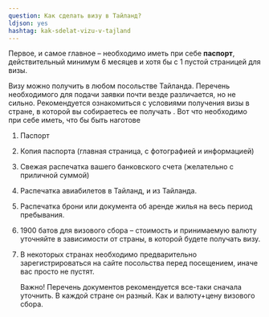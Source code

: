 ```yaml
---
question: Как сделать визу в Тайланд?
ldjson: yes
hashtag: kak-sdelat-vizu-v-tajland
---
```


Первое, и самое главное – необходимо иметь при себе **паспорт**, действительный минимум 6 месяцев и хотя бы с 1 пустой страницей для визы.

Визу можно получить в любом посольстве Тайланда. Перечень необходимого для подачи заявки почти везде различается, но не сильно. Рекомендуется ознакомиться с условиями получения визы в стране, в которой вы собираетесь ее получать . Вот что необходимо при себе иметь, что бы быть наготове

1. Паспорт
2. Копия паспорта (главная страница, с фотографией и информацией)
3. Свежая распечатка вашего банковского счета (желательно с приличной суммой)
4. Распечатка авиабилетов в Тайланд, и из Тайланда.
5. Распечатка брони или документа об аренде жилья на весь период пребывания.
6. 1900 батов для визового сбора – стоимость и принимаемую валюту уточняйте в зависимости от страны, в которой будете получать визу.
7. В некоторых странах необходимо предварительно зарегистрироваться на сайте посольства перед посещением, иначе вас просто не пустят.  
      
    Важно! Перечень документов рекомендуется все-таки сначала уточнить. В каждой стране он разный. Как и валюту+цену визового сбора.
